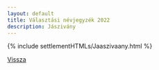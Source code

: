 ```yaml
---
layout: default
title: Választási névjegyzék 2022
description: Jászivány
---
```


{% include settlementHTMLs/Jaaszivaany.html %}

[Vissza](../)